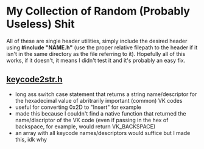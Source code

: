 # My Collection of Random (Probably Useless) Shit
All of these are single header utilities, simply include the desired header using **#include "NAME.h"** (use the proper relative filepath to the header if it isn't in the same directory as the file referring to it). Hopefully all of this works, if it doesn't, it means I didn't test it and it's probably an easy fix.
## [keycode2str.h](https://github.com/ethanndev/the-great-pacific-garbage-patch/blob/master/keycode2str.h)
- long ass switch case statement that returns a string name/descriptor for the hexadecimal value of abritrarily important (common) VK codes
- useful for converting 0x2D to "Insert" for example
- made this because I couldn't find a native function that returned the name/discriptor of the VK code (even if passing in the hex of backspace, for example, would return VK_BACKSPACE)
- an array with all keycode names/descriptors would suffice but I made this, idk why
